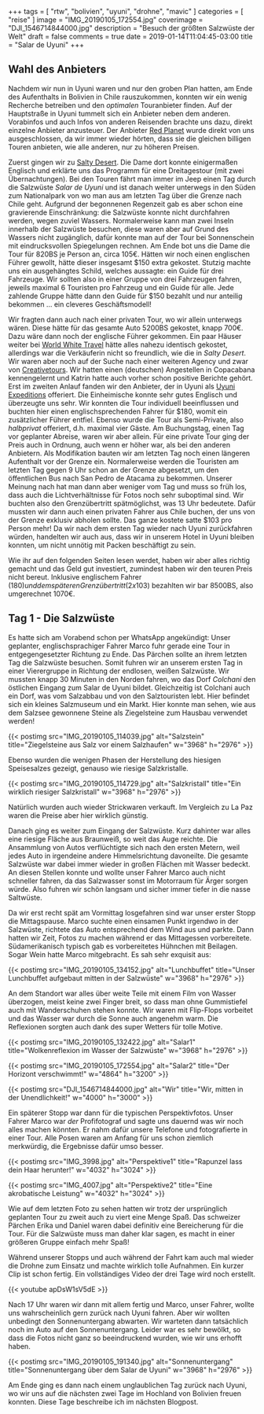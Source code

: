 +++
tags = [
    "rtw",
    "bolivien",
    "uyuni",
    "drohne",
    "mavic"
    ]
categories = [
    "reise"
]
image = "IMG_20190105_172554.jpg"
coverimage = "DJI_1546714844000.jpg"
description = "Besuch der größten Salzwüste der Welt"
draft = false
comments = true
date = 2019-01-14T11:04:45-03:00
title = "Salar de Uyuni"
+++

## Wahl des Anbieters 

Nachdem wir nun in Uyuni waren und nur den groben Plan hatten, am Ende des Aufenthalts in Bolivien in Chile rauszukommen, konnten wir ein wenig Recherche betreiben und den _optimalen_ Touranbieter finden. Auf der Hauptstraße in Uyuni tummelt sich ein Anbieter neben dem anderen. Vorabinfos und auch Infos von anderen Reisenden brachte uns dazu, direkt einzelne Anbieter anzusteuer. Der Anbieter [Red Planet](http://redplanetexpedition.com/) wurde direkt von uns ausgeschlossen, da wir immer wieder hörten, dass sie die gleichen billigen Touren anbieten, wie alle anderen, nur zu höheren Preisen. 

Zuerst gingen wir zu [Salty Desert](https://goo.gl/maps/mHkcFza3auC2). Die Dame dort konnte einigermaßen Englisch und erklärte uns das Programm für eine Dreitagestour (mit zwei Übernachtungen). Bei den Touren fährt man immer im Jeep einen Tag durch die Salzwüste _Salar de Uyuni_ und ist danach weiter unterwegs in den Süden zum Nationalpark von wo man aus am letzten Tag über die Grenze nach Chile geht. Aufgrund der begonnenen Regenzeit gab es aber schon eine gravierende Einschränkung: die Salzwüste konnte nicht durchfahren werden, wegen zuviel Wassers. Normalerweise kann man zwei Inseln innerhalb der Salzwüste besuchen, diese waren aber auf Grund des Wassers nicht zugänglich, dafür konnte man auf der Tour bei Sonnenschein mit eindrucksvollen Spiegelungen rechnen. Am Ende bot uns die Dame die Tour für 820BS je Person an, circa 105€. Hätten wir noch einen englischen Führer gewollt, hätte dieser insgesamt $150 extra gekostet. Stutzig machte uns ein ausgehängtes Schild, welches aussagte: ein Guide für drei Fahrzeuge. Wir sollten also in einer Gruppe von drei Fahrzeugen fahren, jeweils maximal 6 Touristen pro Fahrzeug und ein Guide für alle. Jede zahlende Gruppe hätte dann den Guide für $150 bezahlt und nur anteilig bekommen ... ein cleveres Geschäftsmodell!

Wir fragten dann auch nach einer privaten Tour, wo wir allein unterwegs wären. Diese hätte für das gesamte Auto 5200BS gekostet, knapp 700€. Dazu wäre dann noch der englische Führer gekommen. Ein paar Häuser weiter bei [World White Travel](http://www.worldwhitetravel.com/) hätte alles nahezu identisch gekostet, allerdings war die Verkäuferin nicht so freundlich, wie die in _Salty Desert_. Wir waren aber noch auf der Suche nach einer weiteren Agency und zwar von [Creativetours](http://www.creativetoursbolivia.com/de). Wir hatten einen (deutschen) Angestellen in Copacabana kennengelernt und Katrin hatte auch vorher schon positive Berichte gehört. Erst im zweiten Anlauf fanden wir den Anbieter, der in Uyuni als [Uyuni Expeditions](https://goo.gl/maps/Cmx2xMrDQFq) offeriert. Die Einheimische konnte sehr gutes Englisch und überzeugte uns sehr. Wir konnten die Tour individuell beeinflussen und buchten hier einen englischsprechenden Fahrer für $180, womit ein zusätzlicher Führer entfiel. Ebenso wurde die Tour als Semi-Private, also _halbprivat_ offeriert, d.h. maximal vier Gäste. Am Buchungstag, einen Tag vor geplanter Abreise, waren wir aber allein. Für eine private Tour ging der Preis auch in Ordnung, auch wenn er höher war, als bei den anderen Anbietern. Als Modifikation bauten wir am letzten Tag noch einen längeren Aufenthalt vor der Grenze ein. Normalerweise werden die Touristen am letzten Tag gegen 9 Uhr schon an der Grenze abgesetzt, um den öffentlichen Bus nach San Pedro de Atacama zu bekommen. Unserer Meinung nach hat man dann aber weniger vom Tag und muss so früh los, dass auch die Lichtverhältnisse für Fotos noch sehr suboptimal sind. Wir buchten also den Grenzübertritt spätmöglichst, was 13 Uhr bedeutete. Dafür mussten wir dann auch einen privaten Fahrer aus Chile buchen, der uns von der Grenze exklusiv abholen sollte. Das ganze kostete satte $103 pro Person mehr! Da wir nach dem ersten Tag wieder nach Uyuni zurückfahren würden, handelten wir auch aus, dass wir in unserem Hotel in Uyuni bleiben konnten, um nicht unnötig mit Packen beschäftigt zu sein.

Wie ihr auf den folgenden Seiten lesen werdet, haben wir aber alles richtig gemacht und das Geld gut investiert, zumindest haben wir den teuren Preis nicht bereut. Inklusive englischem Fahrer ($180) und dem späteren Grenzübertritt (2x$103) bezahlten wir bar 8500BS, also umgerechnet 1070€. 

## Tag 1 - Die Salzwüste

Es hatte sich am Vorabend schon per WhatsApp angekündigt: Unser geplanter, englischsprachiger Fahrer Marco fuhr gerade eine Tour in entgegengesetzter Richtung zu Ende. Das Pärchen sollte an ihrem letzten Tag die Salzwüste besuchen. Somit fuhren wir an unserem ersten Tag in einer Vierergruppe in Richtung der endlosen, weißen Salzwüste. Wir mussten knapp 30 Minuten in den Norden fahren, wo das Dorf _Colchani_ den östlichen Eingang zum Salar de Uyuni bildet. Gleichzeitig ist Colchani auch ein Dorf, was vom Salzabbau und von den Salztouristen lebt. Hier befindet sich ein kleines Salzmuseum und ein Markt. Hier konnte man sehen, wie aus dem Salzsee gewonnene Steine als Ziegelsteine zum Hausbau verwendet werden! 

{{< postimg src="IMG_20190105_114039.jpg" alt="Salzstein" title="Ziegelsteine aus Salz vor einem Salzhaufen" w="3968" h="2976" >}}

Ebenso wurden die wenigen Phasen der Herstellung des hiesigen Speisesalzes gezeigt, genauso wie riesige Salzkristalle.

{{< postimg src="IMG_20190105_114729.jpg" alt="Salzkristall" title="Ein wirklich riesiger Salzkristall" w="3968" h="2976" >}}

Natürlich wurden auch wieder Strickwaren verkauft. Im Vergleich zu La Paz waren die Preise aber hier wirklich günstig.

Danach ging es weiter zum Eingang der Salzwüste. Kurz dahinter war alles eine riesige Fläche aus Braunweiß, so weit das Auge reichte. Die Ansammlung von Autos verflüchtigte sich nach den ersten Metern, weil jedes Auto in irgendeine andere Himmelsrichtung davoneilte. Die gesamte Salzwüste war dabei immer wieder in großen Flächen mit Wasser bedeckt. An diesen Stellen konnte und wollte unser Fahrer Marco auch nicht schneller fahren, da das Salzwasser sonst im Motorraum für Ärger sorgen würde. Also fuhren wir schön langsam und sicher immer tiefer in die nasse Saltwüste. 

Da wir erst recht spät am Vormittag losgefahren sind war unser erster Stopp die Mittagspause. Marco suchte einen einsamen Punkt irgendwo in der Salzwüste, richtete das Auto entsprechend dem Wind aus und parkte. Dann hatten wir Zeit, Fotos zu machen während er das Mittagessen vorbereitete. Südamerikanisch typisch gab es vorbereitetes Hühnchen mit Beilagen. Sogar Wein hatte Marco mitgebracht. Es sah sehr exquisit aus:

{{< postimg src="IMG_20190105_134152.jpg" alt="Lunchbuffet" title="Unser Lunchbuffet aufgebaut mitten in der Salzwüste" w="3968" h="2976" >}}

An dem Standort war alles über weite Teile mit einem Film von Wasser überzogen, meist keine zwei Finger breit, so dass man ohne Gummistiefel auch mit Wanderschuhen stehen konnte. Wir waren mit Flip-Flops vorbeitet und das Wasser war durch die Sonne auch angenehm warm. Die Reflexionen sorgten auch dank des super Wetters für tolle Motive.

{{< postimg src="IMG_20190105_132422.jpg" alt="Salar1" title="Wolkenreflexion im Wasser der Salzwüste" w="3968" h="2976" >}}

{{< postimg src="IMG_20190105_172554.jpg" alt="Salar2" title="Der Horizont verschwimmt!" w="4864" h="3200" >}}

{{< postimg src="DJI_1546714844000.jpg" alt="Wir" title="Wir, mitten in der Unendlichkeit!" w="4000" h="3000" >}}

Ein späterer Stopp war dann für die typischen Perspektivfotos. Unser Fahrer Marco war _der_ Profifotograf und sagte uns dauernd was wir noch alles machen könnten. Er nahm dafür unsere Telefone und fotografierte in einer Tour. Alle Posen waren am Anfang für uns schon ziemlich merkwürdig, die Ergebnisse dafür umso besser.

{{< postimg src="IMG_3998.jpg" alt="Perspektive1" title="Rapunzel lass dein Haar herunter!" w="4032" h="3024" >}}

{{< postimg src="IMG_4007.jpg" alt="Perspektive2" title="Eine akrobatische Leistung" w="4032" h="3024" >}}

Wie auf dem letzten Foto zu sehen hatten wir trotz der ursprünglich geplanten Tour zu zweit auch zu viert eine Menge Spaß. Das schweizer Pärchen Erika und Daniel waren dabei definitiv eine Bereicherung für die Tour. Für die Salzwüste muss man daher klar sagen, es macht in einer größeren Gruppe einfach mehr Spaß!

Während unserer Stopps und auch während der Fahrt kam auch mal wieder die Drohne zum Einsatz und machte wirklich tolle Aufnahmen. Ein kurzer Clip ist schon fertig. Ein vollständiges Video der drei Tage wird noch erstellt.

{{< youtube apDsW1sV5dE >}}

Nach 17 Uhr waren wir dann mit allem fertig und Marco, unser Fahrer, wollte uns wahrscheinlich gern zurück nach Uyuni fahren. Aber wir wollten unbedingt den Sonnenuntergang abwarten. Wir warteten dann tatsächlich noch im Auto auf den Sonnenuntergang. Leider war es sehr bewölkt, so dass die Fotos nicht ganz so beeindruckend wurden, wie wir uns erhofft haben.

{{< postimg src="IMG_20190105_191340.jpg" alt="Sonnenuntergang" title="Sonnenuntergang über dem Salar de Uyuni" w="3968" h="2976" >}}

Am Ende ging es dann nach einem unglaublichen Tag zurück nach Uyuni, wo wir uns auf die nächsten zwei Tage im Hochland von Bolivien freuen konnten. Diese Tage beschreibe ich im nächsten Blogpost.